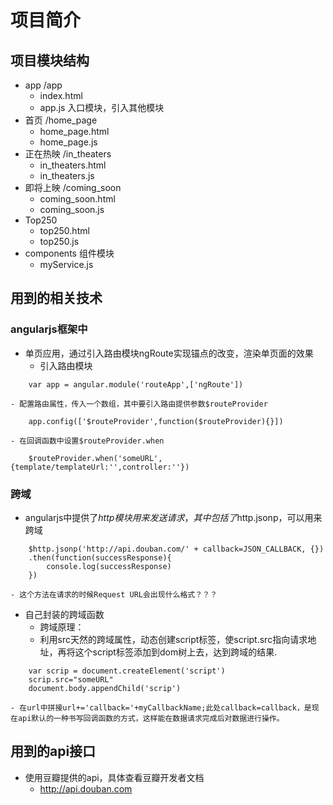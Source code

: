 # 项目简介

## 项目模块结构

 + app /app
    - index.html
    - app.js 入口模块，引入其他模块
 + 首页 /home_page
    - home_page.html
    - home_page.js
 + 正在热映 /in_theaters
    - in_theaters.html
    - in_theaters.js
 + 即将上映 /coming_soon
    - coming_soon.html
    - coming_soon.js
 + Top250     
    - top250.html
    - top250.js
 + components    组件模块
    - myService.js

## 用到的相关技术
### angularjs框架中
 + 单页应用，通过引入路由模块ngRoute实现锚点的改变，渲染单页面的效果
    - 引入路由模块
```
    var app = angular.module('routeApp',['ngRoute'])
```
    - 配置路由属性，传入一个数组，其中要引入路由提供参数$routeProvider
```
    app.config(['$routeProvider',function($routeProvider){}])
```
    - 在回调函数中设置$routeProvider.when
```
    $routeProvider.when('someURL',{template/templateUrl:'',controller:''})
```

### 跨域
 + angularjs中提供了$http模块用来发送请求，其中包括了$http.jsonp，可以用来跨域
```
    $http.jsonp('http://api.douban.com/' + callback=JSON_CALLBACK, {})
    .then(function(successResponse){
        console.log(successResponse)
    })
```
    - 这个方法在请求的时候Request URL会出现什么格式？？？
+ 自己封装的跨域函数
    - 跨域原理：
    - 利用src天然的跨域属性，动态创建script标签，使script.src指向请求地址，再将这个script标签添加到dom树上去，达到跨域的结果.
```
    var scrip = document.createElement('script')
    scrip.src="someURL"
    document.body.appendChild('scrip')
```
    - 在url中拼接url+='callback='+myCallbackName;此处callback=callback，是现在api默认的一种书写回调函数的方式，这样能在数据请求完成后对数据进行操作。

## 用到的api接口
 + 使用豆瓣提供的api，具体查看豆瓣开发者文档
    - http://api.douban.com

